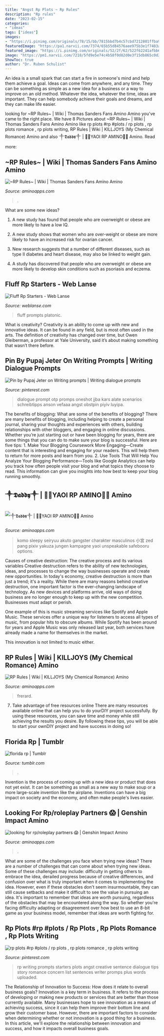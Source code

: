 ```yaml
---
title: "Angst Rp Plots ~ Rp Rules"
description: "Rp rules"
date: "2023-02-15"
categories:
- "ideas"
tags: ["ideas"]
images:
- "https://i.pinimg.com/originals/78/15/bb/7815bbd7b4c57cbd7212801ffba96b2d.jpg"
featuredImage: "https://pa1.narvii.com/7374/65b55d84576aee975b3e1f7483afe5b273792626r1-360-480_hq.gif"
featured_image: "https://i.pinimg.com/originals/52/2f/62/522f62241afbb6f92e5683e65d55273e.png"
image: "https://pm1.narvii.com/7218/5fd9e5e74c4b58f0d82d0e3f15db865c0d2a63c4r1-900-1200v2_hq.jpg"
ShowToc: true
author: "Dr. Ruben Schulist"
---
```



An idea is a small spark that can start a fire in someone's mind and help them achieve a goal. Ideas can come from anywhere, and any time. They can be something as simple as a new idea for a business or a way to improve on an old method. Whatever the idea, whatever the time, ideas are important. They can help somebody achieve their goals and dreams, and they can make life easier.

	

		
looking for ~RP Rules~ | Wiki | Thomas Sanders Fans Amino Amino you've came to the right place. We have 8 Pictures about ~RP Rules~ | Wiki | Thomas Sanders Fans Amino Amino like rp plots #rp #plots / rp plots , rp plots romance , rp plots writing, RP Rules | Wiki | KILLJOYS (My Chemical Romance) Amino and also ༒𝕯𝖆𝖉𝖉𝖞༒ | 💛💛YAOI RP AMINO💛💛 Amino. Read more:
		
    
## ~RP Rules~ | Wiki | Thomas Sanders Fans Amino Amino

<img loading=lazy src="https://pm1.narvii.com/7218/5fd9e5e74c4b58f0d82d0e3f15db865c0d2a63c4r1-900-1200v2_hq.jpg" onerror="this.onerror=null;this.src='https://tse3.mm.bing.net/th?id=OIP.AZRABbBWD3KXDYW60Wx8-wHaJ4&amp;pid=15.1';" alt="~RP Rules~ | Wiki | Thomas Sanders Fans Amino Amino">

_Source: aminoapps.com_

>. 

	

What are some new ideas?
1. A new study has found that people who are overweight or obese are more likely to have a low IQ.
2. A new study shows that women who are over-weight or obese are more likely to have an increased risk for ovarian cancer.

3. New research suggests that a number of different diseases, such as type II diabetes and heart disease, may also be linked to weight gain.

4. A study has discovered that people who are overweight or obese are more likely to develop skin conditions such as psoriasis and eczema.

    
## Fluff Rp Starters - Web Lanse

<img loading=lazy src="https://i.pinimg.com/originals/78/15/bb/7815bbd7b4c57cbd7212801ffba96b2d.jpg" onerror="this.onerror=null;this.src='https://tse3.mm.bing.net/th?id=OIP.dMRxD5lu7LZSVZvPMcZS5AHaJR&amp;pid=15.1';" alt="Fluff Rp Starters - Web Lanse">

_Source: weblanse.com_

>fluff prompts platonic. 

	

What is creativity?
Creativity is an ability to come up with new and innovative ideas. It can be found in any field, but is most often used in the arts. The definition of creativity has changed over time, but Owen Gleiberman, a professor at Yale University, said it’s about making something that wasn’t there before.

    
## Pin By Pupaj Jeter On Writing Prompts | Writing Dialogue Prompts

<img loading=lazy src="https://i.pinimg.com/originals/a6/29/64/a629647d2feef01e3f69caddc2a31988.jpg" onerror="this.onerror=null;this.src='https://tse3.mm.bing.net/th?id=OIP.whdYmAOEZVT6uRZlJgGkiwHaKB&amp;pid=15.1';" alt="Pin by Pupaj Jeter on Writing prompts | Writing dialogue prompts">

_Source: pinterest.com_

>dialogue prompt otp promps oneshot jjba kars alate scenarios schreibtipps anson vefaaa angst obstpin piyiv luyipa. 

	

The benefits of blogging: What are some of the benefits of blogging?
There are many benefits of blogging, including helping to create a personal journal, sharing your thoughts and experiences with others, building relationships with other bloggers, and engaging in online discussions. Whether you’re just starting out or have been blogging for years, there are some things that you can do to make sure your blog is successful. Here are five tips: 1. Make Your Blogging Coursework More Engaging—Create content that is interesting and engaging for your readers. This will help them to return for more posts and learn from you.
2. Use Tools That Will Help You Analyze Your Blogging Performance—Tools like Google Analytics can help you track how often people visit your blog and what topics they choose to read. This information can give you insights into how best to keep your blog running smoothly.


    
## ༒𝕯𝖆𝖉𝖉𝖞༒ | 💛💛YAOI RP AMINO💛💛 Amino

<img loading=lazy src="https://pm1.narvii.com/7450/09ba6f4e85c0540ff2fbb5a25df786e5337e0c3fr1-727-975v2_hq.jpg" onerror="this.onerror=null;this.src='https://tse4.mm.bing.net/th?id=OIP.M38SU3XxN2RO6xJpUBooMwHaJ7&amp;pid=15.1';" alt="༒𝕯𝖆𝖉𝖉𝖞༒ | 💛💛YAOI RP AMINO💛💛 Amino">

_Source: aminoapps.com_

>komo sleepy seiryuu akuto gangster charakter masculinos 小宮 zed pang pixiv yakuza jungen kampagne yaoi unspeakable safebooru options. 

	

Causes of creative destruction: The creative process and its various variables
Creative destruction refers to the ability of new technologies, ideas, and processes to change the way businesses operate and create new opportunities. In today's economy, creative destruction is more than just a trend; it's a reality.
While there are many reasons behind creative destruction, one important factor is the ever-changing landscape of technology. As new devices and platforms arrive, old ways of doing business are no longer enough to keep up with the new competition. Businesses must adapt or perish.

One example of this is music streaming services like Spotify and Apple Music. These services offer a unique way for listeners to access all types of music, from popular hits to obscure albums. While Spotify has been around for years and Apple Music was only released last year, both services have already made a name for themselves in the market.

This innovation is not limited to music either.

    
## RP Rules | Wiki | KILLJOYS (My Chemical Romance) Amino

<img loading=lazy src="https://pa1.narvii.com/7374/65b55d84576aee975b3e1f7483afe5b273792626r1-360-480_hq.gif" onerror="this.onerror=null;this.src='https://tse4.mm.bing.net/th?id=OIP.013gEd59jiTWQT2iCTvj9gAAAA&amp;pid=15.1';" alt="RP Rules | Wiki | KILLJOYS (My Chemical Romance) Amino">

_Source: aminoapps.com_

>frerard. 

	

7) Take advantage of free resources online
There are many resources available online that can help you to do yourDIY project successfully. By using these resources, you can save time and money while still achieving the results you desire. By following these tips, you will be able to start your ownDIY project and have success in doing so!

    
## Florida Rp | Tumblr

<img loading=lazy src="https://66.media.tumblr.com/4232c28ec3ad1e726330d0dfcbe63181/tumblr_pabtzlLx3G1x54bxto2_250.png" onerror="this.onerror=null;this.src='https://tse1.mm.bing.net/th?id=OIP.El6C6Vqxb7foEND9xQYZzwAAAA&amp;pid=15.1';" alt="florida rp | Tumblr">

_Source: tumblr.com_

>. 

	

Invention is the process of coming up with a new idea or product that does not yet exist. It can be something as small as a new way to make soup or a more large-scale invention like the airplane. Inventions can have a big impact on society and the economy, and often make people's lives easier.

    
## Looking For Rp/roleplay Partners 😱 | Genshin Impact Amino

<img loading=lazy src="http://cm1.narvii.com/8379/bd5fe82eee3493bc522ecf2334c07a024772bc6e_00.jpg" onerror="this.onerror=null;this.src='https://tse4.mm.bing.net/th?id=OIP.6RxlPKTtJ2rW_cHbkikZ7wHaHa&amp;pid=15.1';" alt="looking for rp/roleplay partners 😱 | Genshin Impact Amino">

_Source: aminoapps.com_

>. 

	

What are some of the challenges you face when trying new ideas?
There are a number of challenges that can come about when trying new ideas. Some of these challenges may include: difficulty in getting others to embrace the idea, derailed progress because of creative differences, and confusion over what is truly important when it comes to implementing the idea. However, even if these obstacles don't seem insurmountable, they can still cause setbacks and make it difficult to see the value in pursuing an idea. It's important to remember that ideas are worth pursuing, regardless of the obstacles that may be encountered along the way. So whether you're facing difficulty adapting or disagreement over how best to use an 8-bit game as your business model, remember that ideas are worth fighting for.

    
## Rp Plots #rp #plots / Rp Plots , Rp Plots Romance , Rp Plots Writing

<img loading=lazy src="https://i.pinimg.com/originals/52/2f/62/522f62241afbb6f92e5683e65d55273e.png" onerror="this.onerror=null;this.src='https://tse3.mm.bing.net/th?id=OIP.f9OfRlvTFgAa4vHJ6QB1agHaIr&amp;pid=15.1';" alt="rp plots #rp #plots / rp plots , rp plots romance , rp plots writing">

_Source: pinterest.com_

>rp writing prompts starters plots angst creative sentence dialogue tips story romance concern list sentences writer promps plus words uploaded. 

	

The Relationship of Innovation to Success: How does it relate to overall business goals?
Innovation is a key term in business. It refers to the process of developing or making new products or services that are better than those currently available. Many businesses hope to see innovation as a means of achieving success, since it can help them improve their bottom line and grow their customer base. However, there are important factors to consider when determining whether or not innovation is a good thing for a business. In this article, we'll explore the relationship between innovation and success, and how it impacts overall business goals.

